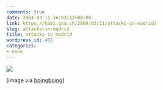 ```yaml
---
comments: true
date: 2004-03-11 16:53:13+00:00
link: https://habi.gna.ch/2004/03/11/attacks-in-madrid/
slug: attacks-in-madrid
title: attacks in madrid
wordpress_id: 465
categories:
- none
---
```


[![](https://habi.gna.ch/blog/images/20040311elpepuopi_1_G_LCO.gif)](http://news.google.ch/news?hl=de&edition=de&q=madrid&btnG=News-Suche)

[image via [boingboing](https://boingboing.net/2004_03_01_archive.html#107901481879871866)]
